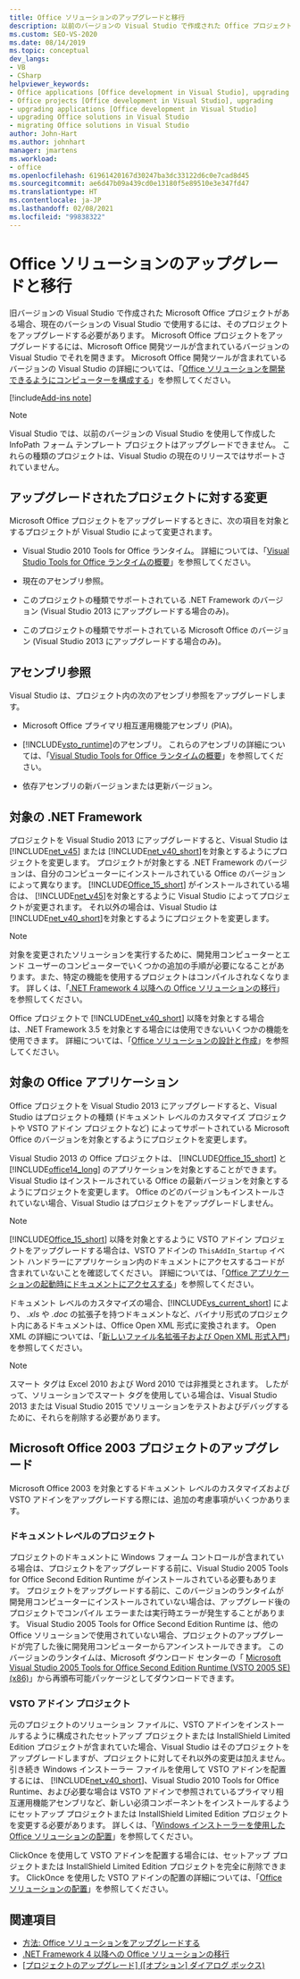 ```yaml
---
title: Office ソリューションのアップグレードと移行
description: 以前のバージョンの Visual Studio で作成された Office プロジェクトがある場合、現在のバーションの Visual Studio で使用するには、そのプロジェクトをアップグレードする必要があります。
ms.custom: SEO-VS-2020
ms.date: 08/14/2019
ms.topic: conceptual
dev_langs:
- VB
- CSharp
helpviewer_keywords:
- Office applications [Office development in Visual Studio], upgrading
- Office projects [Office development in Visual Studio], upgrading
- upgrading applications [Office development in Visual Studio]
- upgrading Office solutions in Visual Studio
- migrating Office solutions in Visual Studio
author: John-Hart
ms.author: johnhart
manager: jmartens
ms.workload:
- office
ms.openlocfilehash: 61961420167d30247ba3dc33122d6c0e7cad8d45
ms.sourcegitcommit: ae6d47b09a439cd0e13180f5e89510e3e347fd47
ms.translationtype: HT
ms.contentlocale: ja-JP
ms.lasthandoff: 02/08/2021
ms.locfileid: "99838322"
---
```

# <a name="upgrade-and-migrate-office-solutions"></a>Office ソリューションのアップグレードと移行
  旧バージョンの Visual Studio で作成された Microsoft Office プロジェクトがある場合、現在のバーションの Visual Studio で使用するには、そのプロジェクトをアップグレードする必要があります。 Microsoft Office プロジェクトをアップグレードするには、Microsoft Office 開発ツールが含まれているバージョンの Visual Studio でそれを開きます。 Microsoft Office 開発ツールが含まれているバージョンの Visual Studio の詳細については、「[Office ソリューションを開発できるようにコンピューターを構成する](../vsto/configuring-a-computer-to-develop-office-solutions.md)」を参照してください。

[!include[Add-ins note](includes/addinsnote.md)]

> [!NOTE]
> Visual Studio では、以前のバージョンの Visual Studio を使用して作成した InfoPath フォーム テンプレート プロジェクトはアップグレードできません。 これらの種類のプロジェクトは、Visual Studio の現在のリリースではサポートされていません。

## <a name="changes-to-upgraded-projects"></a>アップグレードされたプロジェクトに対する変更
 Microsoft Office プロジェクトをアップグレードするときに、次の項目を対象とするプロジェクトが Visual Studio によって変更されます。

- Visual Studio 2010 Tools for Office ランタイム。 詳細については、「[Visual Studio Tools for Office ランタイムの概要](../vsto/visual-studio-tools-for-office-runtime-overview.md)」を参照してください。

- 現在のアセンブリ参照。

- このプロジェクトの種類でサポートされている .NET Framework のバージョン (Visual Studio 2013 にアップグレードする場合のみ)。

- このプロジェクトの種類でサポートされている Microsoft Office のバージョン (Visual Studio 2013 にアップグレードする場合のみ)。

## <a name="assembly-references"></a>アセンブリ参照
 Visual Studio は、プロジェクト内の次のアセンブリ参照をアップグレードします。

- Microsoft Office プライマリ相互運用機能アセンブリ (PIA)。

- [!INCLUDE[vsto_runtime](../vsto/includes/vsto-runtime-md.md)]のアセンブリ。 これらのアセンブリの詳細については、「[Visual Studio Tools for Office ランタイムの概要](../vsto/visual-studio-tools-for-office-runtime-overview.md)」を参照してください。

- 依存アセンブリの新バージョンまたは更新バージョン。

## <a name="targeted-net-framework"></a>対象の .NET Framework
 プロジェクトを Visual Studio 2013 にアップグレードすると、Visual Studio は [!INCLUDE[net_v45](../vsto/includes/net-v45-md.md)] または [!INCLUDE[net_v40_short](../sharepoint/includes/net-v40-short-md.md)]を対象とするようにプロジェクトを変更します。 プロジェクトが対象とする .NET Framework のバージョンは、自分のコンピューターにインストールされている Office のバージョンによって異なります。 [!INCLUDE[Office_15_short](../vsto/includes/office-15-short-md.md)] がインストールされている場合は、 [!INCLUDE[net_v45](../vsto/includes/net-v45-md.md)]を対象とするように Visual Studio によってプロジェクトが変更されます。 それ以外の場合は、Visual Studio は [!INCLUDE[net_v40_short](../sharepoint/includes/net-v40-short-md.md)]を対象とするようにプロジェクトを変更します。

> [!NOTE]
> 対象を変更されたソリューションを実行するために、開発用コンピューターとエンド ユーザーのコンピューターでいくつかの追加の手順が必要になることがあります。また、特定の機能を使用するプロジェクトはコンパイルされなくなります。 詳しくは、「[.NET Framework 4 以降への Office ソリューションの移行](../vsto/migrating-office-solutions-to-the-dotnet-framework-4-or-later.md)」を参照してください。

 Office プロジェクトで [!INCLUDE[net_v40_short](../sharepoint/includes/net-v40-short-md.md)] 以降を対象とする場合は、.NET Framework 3.5 を対象とする場合には使用できないいくつかの機能を使用できます。 詳細については、「[Office ソリューションの設計と作成](../vsto/designing-and-creating-office-solutions.md)」を参照してください。

## <a name="targeted-office-application"></a>対象の Office アプリケーション
 Office プロジェクトを Visual Studio 2013 にアップグレードすると、Visual Studio はプロジェクトの種類 (ドキュメント レベルのカスタマイズ プロジェクトや VSTO アドイン プロジェクトなど) によってサポートされている Microsoft Office のバージョンを対象とするようにプロジェクトを変更します。

 Visual Studio 2013 の Office プロジェクトは、 [!INCLUDE[Office_15_short](../vsto/includes/office-15-short-md.md)] と [!INCLUDE[office14_long](../vsto/includes/office14-long-md.md)] のアプリケーションを対象とすることができます。 Visual Studio はインストールされている Office の最新バージョンを対象とするようにプロジェクトを変更します。 Office のどのバージョンもインストールされていない場合、Visual Studio はプロジェクトをアップグレードしません。

> [!NOTE]
> [!INCLUDE[Office_15_short](../vsto/includes/office-15-short-md.md)] 以降を対象とするように VSTO アドイン プロジェクトをアップグレードする場合は、VSTO アドインの `ThisAddIn_Startup` イベント ハンドラーにアプリケーション内のドキュメントにアクセスするコードが含まれていないことを確認してください。 詳細については、「[Office アプリケーションの起動時にドキュメントにアクセスする](../vsto/programming-vsto-add-ins.md#AccessingDocuments)」を参照してください。

 ドキュメント レベルのカスタマイズの場合、[!INCLUDE[vs_current_short](../sharepoint/includes/vs-current-short-md.md)] により、 *.xls* や *.doc* の拡張子を持つドキュメントなど、バイナリ形式のプロジェクト内にあるドキュメントは、Office Open XML 形式に変換されます。 Open XML の詳細については、「[新しいファイル名拡張子および Open XML 形式入門](https://support.office.com/en-nz/article/Introduction-to-new-file-name-extensions-eca81dcb-5626-4e5b-8362-524d13ae4ec1)」を参照してください。

> [!NOTE]
> スマート タグは Excel 2010 および Word 2010 では非推奨とされます。 したがって、ソリューションでスマート タグを使用している場合は、Visual Studio 2013 または Visual Studio 2015 でソリューションをテストおよびデバッグするために、それらを削除する必要があります。

## <a name="upgrade-microsoft-office-2003-projects"></a>Microsoft Office 2003 プロジェクトのアップグレード
 Microsoft Office 2003 を対象とするドキュメント レベルのカスタマイズおよび VSTO アドインをアップグレードする際には、追加の考慮事項がいくつかあります。

### <a name="document-level-projects"></a>ドキュメントレベルのプロジェクト
 プロジェクトのドキュメントに Windows フォーム コントロールが含まれている場合は、プロジェクトをアップグレードする前に、Visual Studio 2005 Tools for Office Second Edition Runtime がインストールされている必要もあります。 プロジェクトをアップグレードする前に、このバージョンのランタイムが開発用コンピューターにインストールされていない場合は、アップグレード後のプロジェクトでコンパイル エラーまたは実行時エラーが発生することがあります。 Visual Studio 2005 Tools for Office Second Edition Runtime は、他の Office ソリューションで使用されていない場合、プロジェクトのアップグレードが完了した後に開発用コンピューターからアンインストールできます。 このバージョンのランタイムは、Microsoft ダウンロード センターの「 [Microsoft Visual Studio 2005 Tools for Office Second Edition Runtime (VSTO 2005 SE) (x86)](https://www.microsoft.com/download/details.aspx?id=2392)」から再頒布可能パッケージとしてダウンロードできます。

### <a name="vsto-add-in-projects"></a>VSTO アドイン プロジェクト
 元のプロジェクトのソリューション ファイルに、VSTO アドインをインストールするように構成されたセットアップ プロジェクトまたは InstallShield Limited Edition プロジェクトが含まれていた場合、Visual Studio はそのプロジェクトをアップグレードしますが、プロジェクトに対してそれ以外の変更は加えません。 引き続き Windows インストーラー ファイルを使用して VSTO アドインを配置するには、 [!INCLUDE[net_v40_short](../sharepoint/includes/net-v40-short-md.md)]、Visual Studio 2010 Tools for Office Runtime、および必要な場合は VSTO アドインで参照されているプライマリ相互運用機能アセンブリなど、新しい必須コンポーネントをインストールするようにセットアップ プロジェクトまたは InstallShield Limited Edition プロジェクトを変更する必要があります。 詳しくは、「[Windows インストーラーを使用した Office ソリューションの配置](../vsto/deploying-a-vsto-solution-by-using-windows-installer.md)」を参照してください。

 ClickOnce を使用して VSTO アドインを配置する場合には、セットアップ プロジェクトまたは InstallShield Limited Edition プロジェクトを完全に削除できます。 ClickOnce を使用した VSTO アドインの配置の詳細については、「[Office ソリューションの配置](../vsto/deploying-an-office-solution.md)」を参照してください。

## <a name="see-also"></a>関連項目
- [方法: Office ソリューションをアップグレードする](/previous-versions/4bez6837(v=vs.140))
- [.NET Framework 4 以降への Office ソリューションの移行](../vsto/migrating-office-solutions-to-the-dotnet-framework-4-or-later.md)
- [[プロジェクトのアップグレード] ([オプション] ダイアログ ボックス)](../vsto/project-upgrade-options-dialog-box.md)